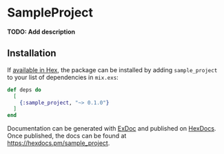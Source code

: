 # SampleProject

**TODO: Add description**

## Installation

If [available in Hex](https://hex.pm/docs/publish), the package can be installed
by adding `sample_project` to your list of dependencies in `mix.exs`:

```elixir
def deps do
  [
    {:sample_project, "~> 0.1.0"}
  ]
end
```

Documentation can be generated with [ExDoc](https://github.com/elixir-lang/ex_doc)
and published on [HexDocs](https://hexdocs.pm). Once published, the docs can
be found at <https://hexdocs.pm/sample_project>.

